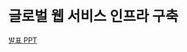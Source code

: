# 글로벌 웹 서비스 인프라 구축

[발표 PPT](https://github.com/ddung1203/CICD_Project_Global_Website/blob/main/2%EC%A1%B0_%EC%A0%84%EC%A4%91%EC%84%9D.pdf)
